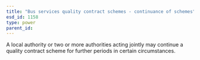 ```yaml
---
title: "Bus services quality contract schemes - continuance of schemes"
esd_id: 1158
type: power
parent_id:  
---
```


A local authority or two or more authorities acting jointly may continue a quality contract scheme for further periods in certain circumstances.

